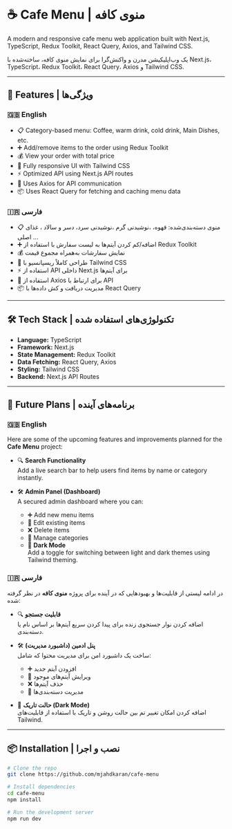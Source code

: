 # ☕️ Cafe Menu | منوی کافه

A modern and responsive cafe menu web application built with Next.js, TypeScript, Redux Toolkit, React Query, Axios, and Tailwind CSS.


یک وب‌اپلیکیشن مدرن و واکنش‌گرا برای نمایش منوی کافه، ساخته‌شده با Next.js، TypeScript، Redux Toolkit، React Query، Axios و Tailwind CSS.


---

## 🚀 Features | ویژگی‌ها

### 🇬🇧 English

- 📋 Category-based menu: Coffee, warm drink, cold drink, Main Dishes, etc.
- ➕ Add/remove items to the order using Redux Toolkit
- 💰 View your order with total price
- 🔄 Fully responsive UI with Tailwind CSS
- ⚡️ Optimized API using Next.js API routes
- 🔗 Uses Axios for API communication
- 📦 Uses React Query for fetching and caching menu data

### 🇮🇷 فارسی

- 📋 منوی دسته‌بندی‌شده: قهوه، ،نوشیدنی گرم ،نوشیدنی سرد، دسر و سالاد ، غذای اصلی ...
- ➕ اضافه/کم کردن آیتم‌ها به لیست سفارش با استفاده از Redux Toolkit
- 💰 نمایش سفارشات به‌همراه مجموع قیمت
- 📱 طراحی کاملاً ریسپانسیو با Tailwind CSS
- ⚡️ استفاده از API داخلی Next.js برای آیتم‌ها
- 🔗 استفاده از Axios برای ارتباط با API
- 📦 مدیریت دریافت و کش داده‌ها با React Query

---

## 🛠 Tech Stack | تکنولوژی‌های استفاده شده

- **Language:** TypeScript
- **Framework:** Next.js
- **State Management:** Redux Toolkit
- **Data Fetching:** React Query, Axios
- **Styling:** Tailwind CSS
- **Backend:** Next.js API Routes

---

## 🔮 Future Plans | برنامه‌های آینده

### 🇬🇧 English

Here are some of the upcoming features and improvements planned for the **Cafe Menu** project:

- 🔍 **Search Functionality**  
  Add a live search bar to help users find items by name or category instantly.

- 🛠 **Admin Panel (Dashboard)**  
  A secured admin dashboard where you can:
  - ➕ Add new menu items  
  - 📝 Edit existing items  
  - ❌ Delete items  
  - 📁 Manage categories  
  - 🌙 **Dark Mode**  
      Add a toggle for switching between light and dark themes using Tailwind theming.



### 🇮🇷 فارسی

در ادامه لیستی از قابلیت‌ها و بهبودهایی که در آینده برای پروژه **منوی کافه** در نظر گرفته شده:

- 🔍 **قابلیت جستجو**  
  اضافه کردن نوار جستجوی زنده برای پیدا کردن سریع آیتم‌ها بر اساس نام یا دسته‌بندی.

- 🛠 **پنل ادمین (داشبورد مدیریت)**  
  ساخت یک داشبورد امن برای مدیریت محتوا که شامل:
  - ➕ افزودن آیتم جدید  
  - 📝 ویرایش آیتم‌های موجود  
  - ❌ حذف آیتم‌ها  
  - 📁 مدیریت دسته‌بندی‌ها  
- 🌙 **حالت تاریک (Dark Mode)**  
  اضافه کردن امکان تغییر تم بین حالت روشن و تاریک با استفاده از قابلیت‌های Tailwind.

  
---

## 📦 Installation | نصب و اجرا

```bash
# Clone the repo
git clone https://github.com/mjahdkaran/cafe-menu

# Install dependencies
cd cafe-menu
npm install

# Run the development server
npm run dev



